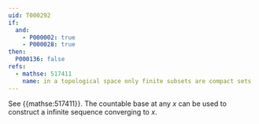 ```yaml
---
uid: T000292
if:
  and:
    - P000002: true
    - P000028: true
then:
  P000136: false
refs:
  - mathse: 517411
    name: in a topological space only finite subsets are compact sets
---
```


See {{mathse:517411}}. The countable base at any $x$ can be used to construct a infinite sequence converging to $x$.
